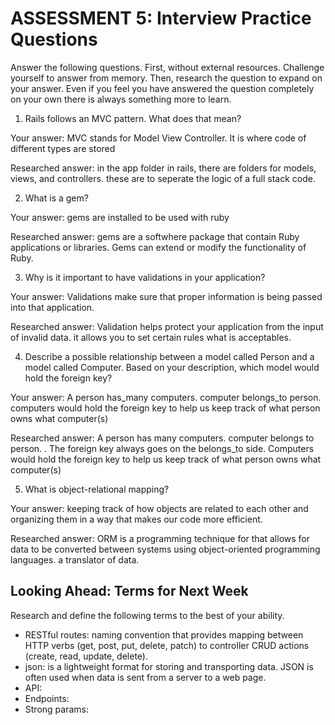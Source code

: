 # ASSESSMENT 5: Interview Practice Questions

Answer the following questions. First, without external resources. Challenge yourself to answer from memory. Then, research the question to expand on your answer. Even if you feel you have answered the question completely on your own there is always something more to learn.   

1. Rails follows an MVC pattern. What does that mean?

  Your answer: MVC stands for Model View Controller. It is where code of different types are stored

  Researched answer: in the app folder in rails, there are folders for models, views, and controllers. these are to seperate the logic of a full stack code. 



2. What is a gem?

  Your answer: gems are installed to be used with ruby

  Researched answer: gems are a softwhere package that contain Ruby applications or libraries. Gems can extend or modify the functionality of Ruby.



3. Why is it important to have validations in your application?

  Your answer: Validations make sure that proper information is being passed into that application.

  Researched answer: Validation helps protect your application from the input of invalid data. it allows you to set certain rules what is acceptables.



4. Describe a possible relationship between a model called Person and a model called Computer. Based on your description, which model would hold the foreign key?

  Your answer: A person has_many computers. computer belongs_to person. computers would hold the foreign key to help us keep track of what person owns what computer(s)

  Researched answer:  A person has many computers. computer belongs to person. . The foreign key always goes on the belongs_to side. Computers would hold the foreign key to help us keep track of what person owns what computer(s)



5. What is object-relational mapping?

  Your answer: keeping track of how objects are related to each other and organizing them in a way that makes our code more efficient. 

  Researched answer: ORM is a programming technique for that allows for data to be converted between systems using object-oriented programming languages. a translator of data.



## Looking Ahead: Terms for Next Week

Research and define the following terms to the best of your ability.
- RESTful routes: naming convention that provides mapping between HTTP verbs (get, post, put, delete, patch) to controller CRUD actions (create, read, update, delete). 
- json: is a lightweight format for storing and transporting data. JSON is often used when data is sent from a server to a web page.
- API:
- Endpoints:
- Strong params: 
